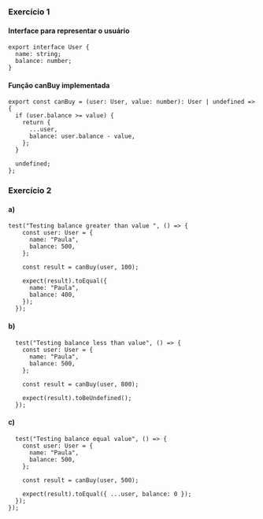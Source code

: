 ### Exercício 1
#### Interface para representar o usuário
```
export interface User {
  name: string;
  balance: number;
}

```

#### Função canBuy implementada
```
export const canBuy = (user: User, value: number): User | undefined => {
  if (user.balance >= value) {
    return {
      ...user,
      balance: user.balance - value,
    };
  }

  undefined;
};

```

### Exercício 2
#### a)
```
test("Testing balance greater than value ", () => {
    const user: User = {
      name: "Paula",
      balance: 500,
    };

    const result = canBuy(user, 100);

    expect(result).toEqual({
      name: "Paula",
      balance: 400,
    });
  });
```
#### b)
```
  test("Testing balance less than value", () => {
    const user: User = {
      name: "Paula",
      balance: 500,
    };

    const result = canBuy(user, 800);

    expect(result).toBeUndefined();
  });
```
#### c)
```
  test("Testing balance equal value", () => {
    const user: User = {
      name: "Paula",
      balance: 500,
    };

    const result = canBuy(user, 500);

    expect(result).toEqual({ ...user, balance: 0 });
  });
});

```


